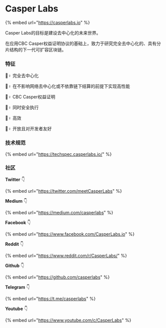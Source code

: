 # Casper Labs

{% embed url="https://casperlabs.io" %}

Casper Labs的目标是建设去中心化的未来世界。

在应用CBC Casper权益证明协议的基础上，致力于研究完全去中心化的、具有分片结构的下一代可扩容区块链。



### 特征

💁♀ 完全去中心化‌

💁♀ 在不影响网络去中心化或不依靠链下结算的前提下实现高性能

💁♀ CBC Casper权益证明

💁♀ 同时安全执行

💁♀ 高效

💁♀ 开放且对开发者友好

### 

### 技术规范

{% embed url="https://techspec.casperlabs.io/" %}



### **社区**

**Twitter** 👇 

{% embed url="https://twitter.com/meetCasperLabs" %}



**Medium** 👇 

{% embed url="https://medium.com/casperlabs" %}





**Facebook** 👇 

{% embed url="https://www.facebook.com/CasperLabs.io" %}



**Reddit** 👇 

{% embed url="https://www.reddit.com/r/CasperLabs/" %}



**Github** 👇 

{% embed url="https://github.com/casperlabs" %}



**Telegram** 👇 

{% embed url="https://t.me/casperlabs" %}



**Youtube** 👇 

{% embed url="https://www.youtube.com/c/CasperLabs" %}



















